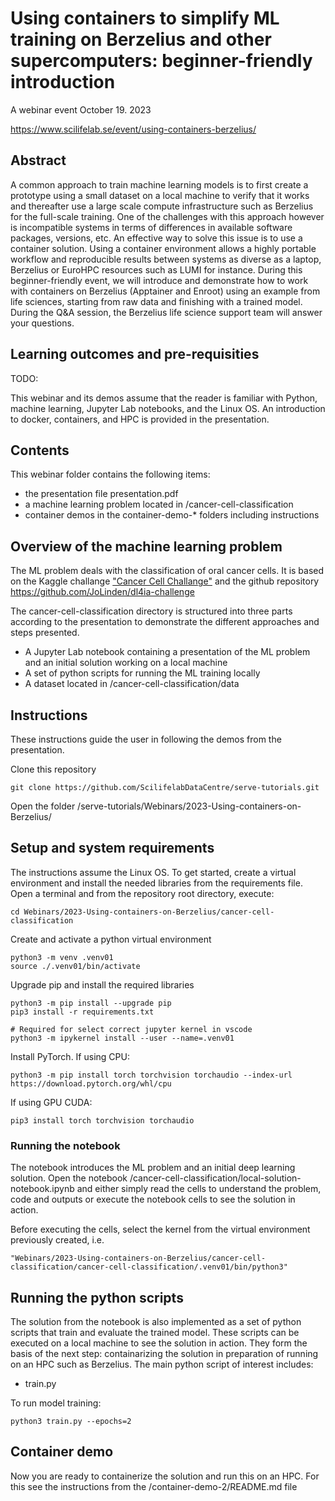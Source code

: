 # Using containers to simplify ML training on Berzelius and other supercomputers: beginner-friendly introduction

A webinar event October 19. 2023

https://www.scilifelab.se/event/using-containers-berzelius/

## Abstract

A common approach to train machine learning models is to first create a prototype using a small dataset on a local machine to verify that it works and thereafter use a large scale compute infrastructure such as Berzelius for the full-scale training. One of the challenges with this approach however is incompatible systems in terms of differences in available software packages, versions, etc. An effective way to solve this issue is to use a container solution. Using a container environment allows a highly portable workflow and reproducible results between systems as diverse as a laptop, Berzelius or EuroHPC resources such as LUMI for instance. During this beginner-friendly event, we will introduce and demonstrate how to work with containers on Berzelius (Apptainer and Enroot) using an example from life sciences, starting from raw data and finishing with a trained model. During the Q&A session, the Berzelius life science support team will answer your questions.

## Learning outcomes and pre-requisities

TODO:

This webinar and its demos assume that the reader is familiar with Python, machine learning, Jupyter Lab notebooks, and the Linux OS. An introduction to docker, containers, and HPC is provided in the presentation.


## Contents

This webinar folder contains the following items:
- the presentation file presentation.pdf
- a machine learning problem located in /cancer-cell-classification
- container demos in the container-demo-* folders including instructions


## Overview of the machine learning problem

The ML problem deals with the classification of oral cancer cells. It is based on the Kaggle challange ["Cancer Cell Challange"](https://www.kaggle.com/competitions/cancer-cell-challange/) and the github repository https://github.com/JoLinden/dl4ia-challenge

The cancer-cell-classification directory is structured into three parts according to the presentation to demonstrate the different approaches and steps presented.

- A Jupyter Lab notebook containing a presentation of the ML problem and an initial solution working on a local machine
- A set of python scripts for running the ML training locally
- A dataset located in /cancer-cell-classification/data


## Instructions

These instructions guide the user in following the demos from the presentation.

Clone this repository

    git clone https://github.com/ScilifelabDataCentre/serve-tutorials.git

Open the folder /serve-tutorials/Webinars/2023-Using-containers-on-Berzelius/

## Setup and system requirements

The instructions assume the Linux OS. To get started, create a virtual environment and install the needed libraries from the requirements file. Open a terminal and from the repository root directory, execute:

    cd Webinars/2023-Using-containers-on-Berzelius/cancer-cell-classification

Create and activate a python virtual environment

    python3 -m venv .venv01
    source ./.venv01/bin/activate

Upgrade pip and install the required libraries

    python3 -m pip install --upgrade pip
    pip3 install -r requirements.txt

    # Required for select correct jupyter kernel in vscode
    python3 -m ipykernel install --user --name=.venv01

Install PyTorch. If using CPU:

    python3 -m pip install torch torchvision torchaudio --index-url https://download.pytorch.org/whl/cpu

If using GPU CUDA:

    pip3 install torch torchvision torchaudio


### Running the notebook

The notebook introduces the ML problem and an initial deep learning solution. Open the notebook /cancer-cell-classification/local-solution-notebook.ipynb and either simply read the cells to understand the problem, code and outputs or execute the notebook cells to see the solution in action.

Before executing the cells, select the kernel from the virtual environment previously created, i.e.

    "Webinars/2023-Using-containers-on-Berzelius/cancer-cell-classification/cancer-cell-classification/.venv01/bin/python3"


## Running the python scripts

The solution from the notebook is also implemented as a set of python scripts that train and evaluate the trained model. These scripts can be executed on a local machine to see the solution in action. They form the basis of the next step: containarizing the solution in preparation of running on an HPC such as Berzelius. The main python script of interest includes:

- train.py

To run model training:

    python3 train.py --epochs=2


## Container demo

Now you are ready to containerize the solution and run this on an HPC. For this see the instructions from the /container-demo-2/README.md file
